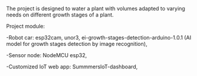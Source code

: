 The project is designed to water a plant with volumes adapted to varying needs on different growth stages of a plant.

Project module:

  -Robot car: esp32cam, unor3, ei-growth-stages-detection-arduino-1.0.1 (AI model for growth stages detection by image recognition),
 
  -Sensor node: NodeMCU esp32,
  
  -Customized IoT web app: SummmersIoT-dashboard,

